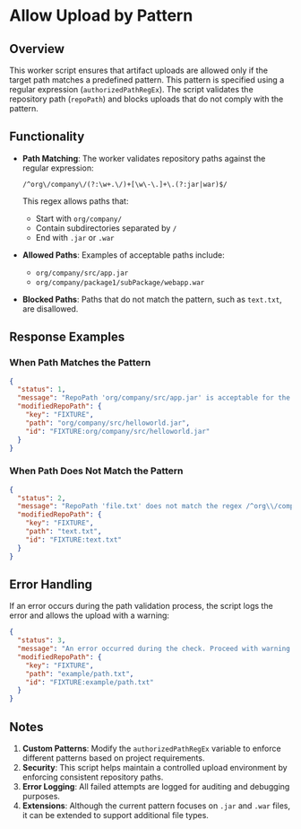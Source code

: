 # Allow Upload by Pattern

## Overview

This worker script ensures that artifact uploads are allowed only if the target path matches a predefined pattern. This pattern is specified using a regular expression (`authorizedPathRegEx`). The script validates the repository path (`repoPath`) and blocks uploads that do not comply with the pattern.

## Functionality

- **Path Matching**: The worker validates repository paths against the regular expression:
  ```
  /^org\/company\/(?:\w+.\/)+[\w\-\.]+\.(?:jar|war)$/
  ```
  This regex allows paths that:
  - Start with `org/company/`
  - Contain subdirectories separated by `/`
  - End with `.jar` or `.war`

- **Allowed Paths**: Examples of acceptable paths include:
  - `org/company/src/app.jar`
  - `org/company/package1/subPackage/webapp.war`

- **Blocked Paths**: Paths that do not match the pattern, such as `text.txt`, are disallowed.

## Response Examples

### When Path Matches the Pattern
```json
{
  "status": 1,
  "message": "RepoPath 'org/company/src/app.jar' is acceptable for the repository 'FIXTURE'",
  "modifiedRepoPath": {
    "key": "FIXTURE",
    "path": "org/company/src/helloworld.jar",
    "id": "FIXTURE:org/company/src/helloworld.jar"
  }
}
```

### When Path Does Not Match the Pattern
```json
{
  "status": 2,
  "message": "RepoPath 'file.txt' does not match the regex /^org\\/company\\/(?:\\w+.\\/)+[\\w\\-\\.]+\\.(?:jar|war)$/ for the repository 'FIXTURE'",
  "modifiedRepoPath": {
    "key": "FIXTURE",
    "path": "text.txt",
    "id": "FIXTURE:text.txt"
  }
}
```

## Error Handling

If an error occurs during the path validation process, the script logs the error and allows the upload with a warning:

```json
{
  "status": 3,
  "message": "An error occurred during the check. Proceed with warning.",
  "modifiedRepoPath": {
    "key": "FIXTURE",
    "path": "example/path.txt",
    "id": "FIXTURE:example/path.txt"
  }
}
```

## Notes

1. **Custom Patterns**: Modify the `authorizedPathRegEx` variable to enforce different patterns based on project requirements.
2. **Security**: This script helps maintain a controlled upload environment by enforcing consistent repository paths.
3. **Error Logging**: All failed attempts are logged for auditing and debugging purposes.
4. **Extensions**: Although the current pattern focuses on `.jar` and `.war` files, it can be extended to support additional file types.
